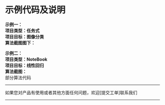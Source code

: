 # 示例代码及说明

**示例一：  
项目类型：任务式  
项目目标：图像分类    
算法截图图下：**  






**示例二：  
项目类型：NoteBook  
项目目标：线性回归    
算法截图：**  
部分算法代码



---

如果您对产品有使用或者其他方面任何问题，欢迎[提交工单]联系我们

---